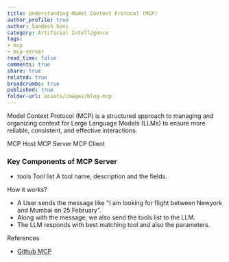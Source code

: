 ```yaml
---
title: Understanding Model Context Protocol (MCP)
author_profile: true
author: Sandesh Soni
category: Artificial Intelligence
tags:
- mcp
- mcp-server
read_time: false
comments: true
share: true
related: true
breadcrumbs: true
published: true
folder-url: assets/images/blog-mcp
---
```


Model Context Protocol (MCP) is a structured approach to managing and organizing context for Large Language Models (LLMs) to ensure more reliable, consistent, and effective interactions.

MCP Host
MCP Server
MCP Client

### Key Components of MCP Server

- tools
Tool list
A tool name, description and the fields.

How it works?
- A User sends the message like "I am looking for flight between Newyork and Mumbai on 25 February".
- Along with the message, we also send the tools list to the LLM.
- The LLM responds with best matching tool and also the parameters.

References
- [Github MCP](https://github.com/modelcontextprotocol)
